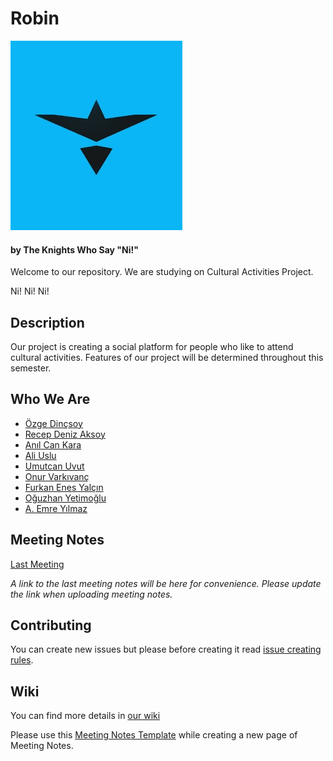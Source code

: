 # Robin 
![Brave Sir Robin!](https://github.com/bounswe/bounswe2018group3/blob/master/rsrc/small_logo.jpg)
#### by The Knights Who Say "Ni!"

Welcome to our repository. We are studying on Cultural Activities Project.

Ni! Ni! Ni!

## Description
Our project is creating a social platform for people who like to attend cultural activities. Features of our project will be determined throughout this semester.

## Who We Are
* [Özge Dinçsoy](https://github.com/bounswe/bounswe2018group3/wiki/Özge-Dinçsoy)
* [Recep Deniz Aksoy](https://github.com/bounswe/bounswe2018group3/wiki/Recep-Deniz-Aksoy)
* [Anıl Can Kara](https://github.com/bounswe/bounswe2018group3/wiki/Anıl-Can-Kara)
* [Ali Uslu](https://github.com/bounswe/bounswe2018group3/wiki/Ali-Uslu)
* [Umutcan Uvut](https://github.com/bounswe/bounswe2018group3/wiki/Umutcan-Uvut)
* [Onur Varkıvanç](https://github.com/bounswe/bounswe2018group3/wiki/Onur-Varkıvanç)
* [Furkan Enes Yalçın](https://github.com/bounswe/bounswe2018group3/wiki/Furkan-Enes-Yalçın)
* [Oğuzhan Yetimoğlu](https://github.com/bounswe/bounswe2018group3/wiki/Oğuzhan-Yetimoğlu)
* [A. Emre Yılmaz](https://github.com/bounswe/bounswe2018group3/wiki/Abdurrahman-Emre-Y%C4%B1lmaz)

## Meeting Notes
[Last Meeting](https://github.com/bounswe/bounswe2018group3/wiki/Meeting-%235-05.03.2018)

_A link to the last meeting notes will be here for convenience._
_Please update the link when uploading meeting notes._

## Contributing
You can create new issues but please before creating it read [issue creating rules](https://github.com/bounswe/bounswe2018group3/wiki/Creating-Issues).

## Wiki
You can find more details in [our wiki](https://github.com/bounswe/bounswe2018group3/wiki)

Please use this [Meeting Notes Template](https://github.com/bounswe/bounswe2018group3/wiki/Meeting-Notes-Template) while creating a new page of Meeting Notes.
